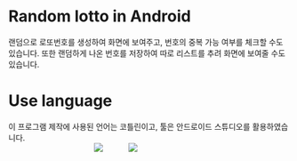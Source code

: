 # Random lotto in Android

랜덤으로 로또번호를 생성하여 화면에 보여주고, 번호의 중복 가능 여부를 체크할 수도 있습니다. 또한 랜덤하게 나온 번호를 저장하여 따로 리스트를 추려 화면에 보여줄 수도 있습니다.

# Use language

이 프로그램 제작에 사용된 언어는 코틀린이고, 툴은 안드로이드 스튜디오를 활용하였습니다. <br>
           <img src="https://img.shields.io/badge/kotlin-b9d8e7?style=flat&logo=kotlin&logoColor=ffffff"/>
   <img src="https://img.shields.io/badge/Android Studio-6cdcb3?style=flat&logo=Android Studio&logoColor=ffffff"/>

